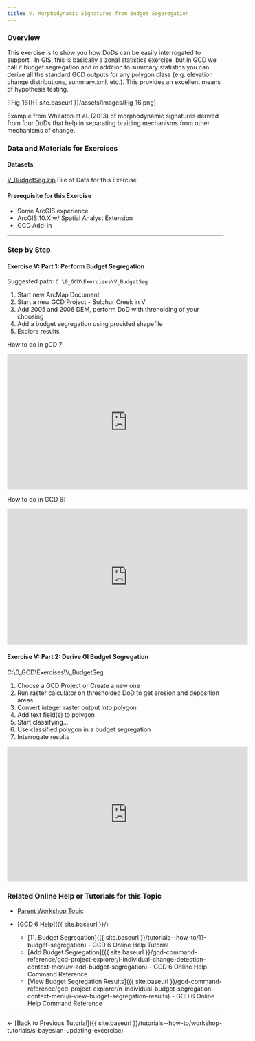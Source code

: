 ```yaml
---
title: V. Morphodynamic Signatures from Budget Segeregation
---
```


### Overview

This exercise is to show you how DoDs can be easily interrogated to support . In GIS, this is basically a zonal statistics exercise, but in GCD we call it budget segregation and in addition to summary statistics you can derive all the standard GCD outputs for any polygon class (e.g. elevation change distributions, summary.xml, etc.). This provides an excellent means of hypothesis testing.

![Fig_16]({{ site.baseurl }}/assets/images/Fig_16.png)

Example from Wheaton et al. (2013) of morphodynamic signatures derived from four DoDs that help in separating braiding mechanisms from other mechanisms of change. 

### Data and Materials for Exercises

#### Datasets

[V_BudgetSeg.zip](http://etalweb.joewheaton.org/etal_workshops/GCD/2015_USU/V_BudgetSeg.zip) File of Data for this Exercise 

#### Prerequisite for this Exercise

- Some ArcGIS experience
- ArcGIS 10.X w/ Spatial Analyst Extension
- GCD Add-In

------

### Step by Step

#### Exercise V: Part 1: Perform Budget Segregation

Suggested path: `C:\0_GCD\Exercises\V_BudgetSeg`

1. Start new ArcMap Document
2. Start a new GCD Project - Sulphur Creek in V
3. Add 2005 and 2006 DEM, perform DoD with threholding of your choosing
4. Add a budget segregation using provided shapefile
5. Explore results

How to do in gCD 7
<iframe width="560" height="315" src="https://www.youtube.com/embed/2A2R4L8yiq8" frameborder="0" gesture="media" allow="encrypted-media" allowfullscreen></iframe> 

How to do in GCD 6:
<iframe width="560" height="315" src="https://www.youtube.com/embed/IYUyBzTGMAA" frameborder="0" gesture="media" allow="encrypted-media" allowfullscreen></iframe>

#### Exercise V: Part 2: Derive GI Budget Segregation

C:\0_GCD\Exercises\V_BudgetSeg

1. Choose a GCD Project or Create a new one
2. Run raster calculator on thresholded DoD to get erosion and deposition areas
3. Convert integer raster output into polygon
4. Add text field(s) to polygon
5. Start classifying...
6. Use classified polygon in a budget segregation
7. Interrogate results

<iframe width="560" height="315" src="https://www.youtube.com/embed/W_zJNJ85dmc" frameborder="0" gesture="media" allow="encrypted-media" allowfullscreen></iframe>

### Related Online Help or Tutorials for this Topic

- [Parent Workshop Topic](http://gcdworkshop.joewheaton.org/workshop-topics/versions/3-day-workshop/3-Day3/v-budget-segregation)

- [GCD 6 Help]({{ site.baseurl }}/)
  - [11. Budget Segregation]({{ site.baseurl }}/tutorials--how-to/11-budget-segregation) - GCD 6 Online Help Tutorial
  - [Add Budget Segregation]({{ site.baseurl }}/gcd-command-reference/gcd-project-explorer/l-individual-change-detection-context-menu/v-add-budget-segregation)  - GCD 6 Online Help Command Reference
  - [View Budget Segregation Results]({{ site.baseurl }}/gcd-command-reference/gcd-project-explorer/n-individual-budget-segregation-context-menu/i-view-budget-segregation-results) - GCD 6 Online Help Command Reference

------

← [Back to Previous Tutorial]({{ site.baseurl }}/tutorials--how-to/workshop-tutorials/s-bayesian-updating-excercise)

